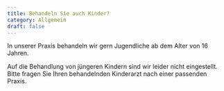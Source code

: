 ```yaml
---
title: Behandeln Sie auch Kinder?
category: Allgemein
draft: false
---
```

In unserer Praxis behandeln wir gern Jugendliche ab dem Alter von 16 Jahren.  

Auf die Behandlung von jüngeren Kindern sind wir leider nicht eingestellt. Bitte fragen Sie Ihren behandelnden Kinderarzt nach einer passenden Praxis.
